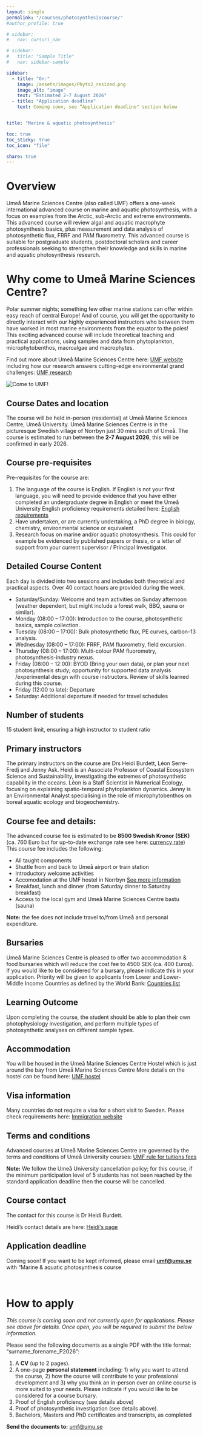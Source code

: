 ```yaml
---
layout: single
permalink: "/courses/photosynthesiscourse/"
#author_profile: true

# sidebar:
#   nav: cursuri_nav

# sidebar:
#   title: "Sample Title"
#   nav: sidebar-sample

sidebar:
  - title: "On:"
    image: /assets/images/Phyto2_resized.png
    image_alt: "image"
    text: "Estimated 2-7 August 2026"
  - title: "Application deadline"
    text: Coming soon, see “Application deadline" section below


title: "Marine & aquatic photosynthesis"

toc: true
toc_sticky: true
toc_icon: "file"

share: true
---
```


# Overview

Umeå Marine Sciences Centre (also called UMF) offers a one-week international advanced course on marine and aquatic photosynthesis, with a focus on examples from the Arctic, sub-Arctic and extreme environments. This advanced course will review algal and aquatic macrophyte photosynthesis basics, plus measurement and data analysis of photosynthetic flux, FRRF and PAM fluorometry. This advanced course is suitable for postgraduate students, postdoctoral scholars and career professionals seeking to strengthen their knowledge and skills in marine and aquatic photosynthesis research.

# Why come to Umeå Marine Sciences Centre?

Polar summer nights; something few other marine stations can offer within easy reach of central Europe! And of course, you will get the opportunity to directly interact with our highly experienced instructors who between them have worked in most marine environments from the equator to the poles! This exciting advanced course will include theoretical teaching and practical applications, using samples and data from phytoplankton, microphytobenthos, macroalgae and macrophytes. 

Find out more about Umeå Marine Sciences Centre here: [UMF website](https://www.umu.se/en/umea-marine-sciences-centre/)  including how our research answers cutting-edge environmental grand challenges: [UMF research](https://www.umu.se/en/umea-marine-sciences-centre/about-umf/) 


![Come to UMF!](/assets/images/Phare.png)

## Course Dates and location  
The course will be held in-person (residential) at Umeå Marine Sciences Centre, Umeå University. Umeå Marine Sciences Centre is in the picturesque Swedish village of Norrbyn just 30 mins south of Umeå. The course is estimated to run between the **2-7 August 2026**, this will be confirmed in early 2026.

## Course pre-requisites 
Pre-requisites for the course are:
1.	The language of the course is English. If English is not your first language, you will need to provide evidence that you have either completed an undergraduate degree in English or meet the Umeå University English proficiency requirements detailed here: [English requirements](https://www.umu.se/en/education/how-to-apply/entry-requirements/)
2.	Have undertaken, or are currently undertaking, a PhD degree in biology, chemistry, environmental science or equivalent
3.	Research focus on marine and/or aquatic photosynthesis. This could for example be evidenced by published papers or thesis, or a letter of support from your current supervisor / Principal Investigator.

## Detailed Course Content
Each day is divided into two sessions and includes both theoretical and practical aspects. Over 40 contact hours are provided during the week. 
-	Saturday/Sunday: Welcome and team activities on Sunday afternoon (weather dependent, but might include a forest walk, BBQ, sauna or similar).
-	Monday (08:00 – 17:00): Introduction to the course, photosynthetic basics, sample collection.
-	Tuesday (08:00 – 17:00): Bulk photosynthetic flux, PE curves, carbon-13 analysis.
-	Wednesday (08:00 – 17:00): FRRF, PAM fluorometry, field excursion.
-	Thursday (08:00 – 17:00): Multi-colour PAM fluorometry, photosynthesis-industry nexus.
-	Friday (08:00 – 12:00): BYOD (Bring your own data), or plan your next photosynthesis study; opportunity for supported data analysis /experimental design with course instructors. Review of skills learned during this course.
-	Friday (12:00 to late): Departure
-	Saturday: Additional departure if needed for travel schedules

## Number of students 
15 student limit, ensuring a high instructor to student ratio 

## Primary instructors
The primary instructors on the course are Drs Heidi Burdett, Léon Serre-Fredj and Jenny Ask. Heidi is an Associate Professor of Coastal Ecosystem Science and Sustainability, investigating the extremes of photosynthetic capability in the oceans. Léon is a Staff Scientist in Numerical Ecology, focusing on explaining spatio-temporal phytoplankton dynamics. Jenny is an Environmental Analyst specialising in the role of microphytobenthos on boreal aquatic ecology and biogeochemistry.

## Course fee and details:
The advanced course fee is estimated to be **8500 Swedish Kronor (SEK)** (ca. 760 Euro but for up-to-date exchange rate see here: [currency rate](https://www.xe.com/currencyconverter/convert/?Amount=8500&From=SEK&To=EUR)) 
This course fee includes the following:
- All taught components
- Shuttle from and back to Umeå airport or train station 
- Introductory welcome activities
- Accomodation at the UMF hostel in Norrbyn [See more information](https://www.umu.se/en/umea-marine-sciences-centre/about-umf/eat-and-sleep/)
- Breakfast, lunch and dinner (from Saturday dinner to Saturday breakfast)
- Access to the local gym and Umeå Marine Sciences Centre bastu (sauna)

**Note:** the fee does not include travel to/from Umeå and personal expenditure.

## Bursaries
Umeå Marine Sciences Centre is pleased to offer two accommodation & food bursaries which will reduce the cost fee to 4500 SEK (ca. 400 Euros). If you would like to be considered for a bursary, please indicate this in your application. Priority will be given to applicants from Lower and Lower-Middle Income Countries as defined by the World Bank: [Countries list](https://datatopics.worldbank.org/world-development-indicators/the-world-by-income-and-region.html) 

## Learning Outcome
Upon completing the course, the student should be able to plan their own photophysiology investigation, and perform multiple types of photosynthetic analyses on different sample types.

## Accommodation
You will be housed in the Umeå Marine Sciences Centre Hostel which is just around the bay from Umeå Marine Sciences Centre More details on the hostel can be found here: [UMF hostel](https://www.umu.se/en/umea-marine-sciences-centre/about-umf/eat-and-sleep/) 

## Visa information
Many countries do not require a visa for a short visit to Sweden. Please check requirements here: [Immigration website](https://www.migrationsverket.se/en/you-want-to-apply/visiting-sweden.html) 

## Terms and conditions
Advanced courses at Umeå Marine Sciences Centre are governed by the terms and conditions of Umeå University courses: [UMF rule for tuitions fees](https://www.umu.se/globalassets/fristaende-webbar/regelverk/engelska/first--and-second-cycle-education/fs-1.1-495-25-rules-for-tuition-fees.pdf)

**Note:** We follow the Umeå University cancellation policy; for this course, if the minimum participation level of 5 students has not been reached by the standard application deadline then the course will be cancelled.

## Course contact
The contact for this course is Dr Heidi Burdett.

Heidi’s contact details are here:  [Heidi's page](https://www.umu.se/en/staff/heidi-burdett/)

## Application deadline
Coming soon! If you want to be kept informed, please email **umf@umu.se** with “Marine & aquatic photosynthesis course

<br>

# How to apply

*This course is coming soon and not currently open for applications. Please see above for details. Once open, you will be required to submit the below information.* 

Please send the following documents as a single PDF with the title format: “surname_forename_P2026”:
1.	A **CV** (up to 2 pages).
2.	A one-page **personal statement** including: 1) why you want to attend the course, 2) how the course will contribute to your professional development and 3) why you think an in-person over an online course is more suited to your needs. Please indicate if you would like to be considered for a course bursary.
3.	Proof of English proficiency (see details above)
4.	Proof of photosynthetic investigation (see details above).
5.	Bachelors, Masters and PhD certificates and transcripts, as completed 

**Send the documents to:** umf@umu.se 
